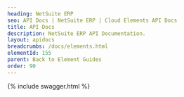 ```yaml
---
heading: NetSuite ERP
seo: API Docs | NetSuite ERP | Cloud Elements API Docs
title: API Docs
description: NetSuite ERP API Documentation.
layout: apidocs
breadcrumbs: /docs/elements.html
elementId: 155
parent: Back to Element Guides
order: 90
---
```


{% include swagger.html %}
